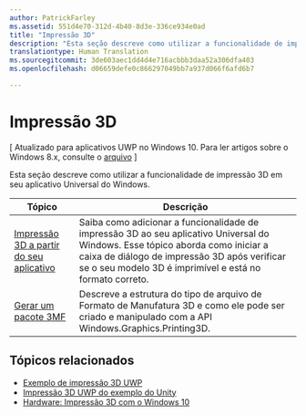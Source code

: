 ```yaml
---
author: PatrickFarley
ms.assetid: 551d4e70-312d-4b40-8d3e-336ce934e0ad
title: "Impressão 3D"
description: "Esta seção descreve como utilizar a funcionalidade de impressão 3D em seu aplicativo Universal do Windows."
translationtype: Human Translation
ms.sourcegitcommit: 3de603aec1dd4d4e716acbbb3daa52a306dfa403
ms.openlocfilehash: d06659defe0c866297049bb7a937d066f6afd6b7

---
```

# Impressão 3D

\[ Atualizado para aplicativos UWP no Windows 10. Para ler artigos sobre o Windows 8.x, consulte o [arquivo](http://go.microsoft.com/fwlink/p/?linkid=619132) \]

Esta seção descreve como utilizar a funcionalidade de impressão 3D em seu aplicativo Universal do Windows.

| Tópico | Descrição | 
|-------|-------------|
| [Impressão 3D a partir do seu aplicativo](3d-print-from-app.md) | Saiba como adicionar a funcionalidade de impressão 3D ao seu aplicativo Universal do Windows. Esse tópico aborda como iniciar a caixa de diálogo de impressão 3D após verificar se o seu modelo 3D é imprimível e está no formato correto. |
| [Gerar um pacote 3MF](generate-3mf.md) | Descreve a estrutura do tipo de arquivo de Formato de Manufatura 3D e como ele pode ser criado e manipulado com a API Windows.Graphics.Printing3D. |

## Tópicos relacionados

* [Exemplo de impressão 3D UWP](https://github.com/Microsoft/Windows-universal-samples/tree/master/Samples/3DPrinting)
* [Impressão 3D UWP do exemplo do Unity](https://github.com/Microsoft/Windows-universal-samples/tree/master/Samples/3DPrintingFromUnity)
* [Hardware: Impressão 3D com o Windows 10](https://msdn.microsoft.com/windows/hardware/bg183398.aspx)
 




<!--HONumber=Jul16_HO2-->


